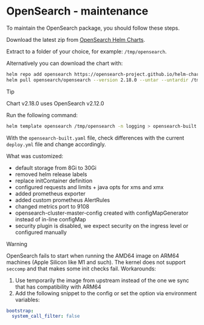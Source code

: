 # OpenSearch - maintenance

To maintain the OpenSearch package, you should follow these steps.

Download the latest zip from [OpenSearch Helm Charts][opensearch-helm-charts].

Extract to a folder of your choice, for example: `/tmp/opensearch`.

Alternatively you can download the chart with:

```bash
helm repo add opensearch https://opensearch-project.github.io/helm-charts/
helm pull opensearch/opensearch --version 2.18.0 --untar --untardir /tmp # this command will download the chart in /tmp/opensearch
```

> [!TIP]
> Chart v2.18.0 uses OpenSearch v2.12.0

Run the following command:

```bash
helm template opensearch /tmp/opensearch -n logging > opensearch-built.yaml
```

With the `opensearch-built.yaml` file, check differences with the current `deploy.yml` file and change accordingly.

What was customized:

- default storage from 8Gi to 30Gi
- removed helm release labels
- replace initContainer definition
- configured requests and limits + java opts for xms and xmx
- added prometheus exporter
- added custom prometheus AlertRules
- changed metrics port to 9108
- opensearch-cluster-master-config created with configMapGenerator instead of in-line configMap
- security plugin is disabled, we expect security on the ingress level or configured manually

> [!WARNING]
> OpenSearch fails to start when running the AMD64 image on ARM64 machines (Apple Silicon like M1 and such). The kernel does not support
> `seccomp` and that makes some init checks fail.
> Workarounds:
>
> 1. Use temporarily the image from upstream instead of the one we sync that has compatibility with ARM64
> 2. Add the following snippet to the config or set the option via environment variables:

```yaml
bootstrap:
  system_call_filter: false
```

[opensearch-helm-charts]: https://github.com/opensearch-project/helm-charts/releases
